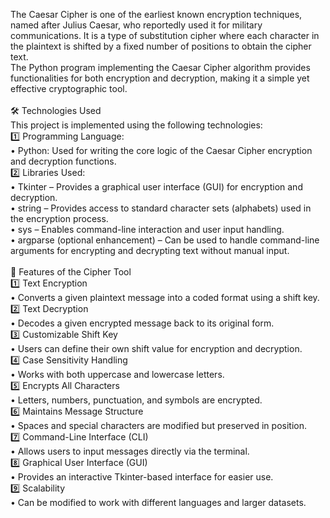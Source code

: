 The Caesar Cipher is one of the earliest known encryption techniques, named after Julius Caesar, who reportedly used it for military communications. It is a type of substitution cipher where each character in the plaintext is shifted by a fixed number of positions to obtain the cipher text.<br>
The Python program implementing the Caesar Cipher algorithm provides functionalities for both encryption and decryption, making it a simple yet effective cryptographic tool.
<br><br>
🛠️ Technologies Used<br>
This project is implemented using the following technologies:<br>
1️⃣ Programming Language:<br>
• Python: Used for writing the core logic of the Caesar Cipher encryption and decryption functions.<br>
2️⃣ Libraries Used:<br>
• Tkinter – Provides a graphical user interface (GUI) for encryption and decryption.<br>
• string – Provides access to standard character sets (alphabets) used in the encryption process.<br>
• sys – Enables command-line interaction and user input handling.<br>
• argparse (optional enhancement) – Can be used to handle command-line arguments for encrypting and decrypting text without manual input.
<br><br>
🚀 Features of the Cipher Tool <br>
1️⃣ Text Encryption<br>
• Converts a given plaintext message into a coded format using a shift key.<br>
2️⃣ Text Decryption<br>
• Decodes a given encrypted message back to its original form.<br>
3️⃣ Customizable Shift Key<br>
• Users can define their own shift value for encryption and decryption.<br>
4️⃣ Case Sensitivity Handling<br>
• Works with both uppercase and lowercase letters.<br>
5️⃣ Encrypts All Characters<br>
• Letters, numbers, punctuation, and symbols are encrypted.<br>
6️⃣ Maintains Message Structure<br>
• Spaces and special characters are modified but preserved in position.<br>
7️⃣ Command-Line Interface (CLI)<br>
• Allows users to input messages directly via the terminal.<br>
8️⃣ Graphical User Interface (GUI)<br>
• Provides an interactive Tkinter-based interface for easier use.<br>
9️⃣ Scalability<br>
• Can be modified to work with different languages and larger datasets.
